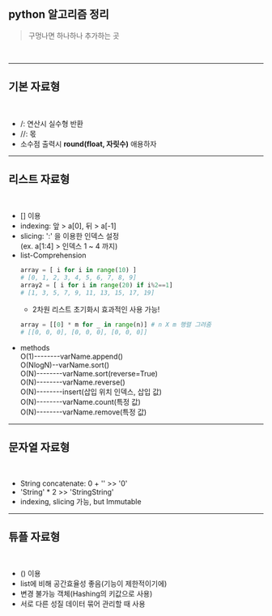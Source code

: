 ## python 알고리즘 정리

> 구멍나면 하나하나 추가하는 곳
<br>

- - -

## 기본 자료형
<br>

* /: 연산시 실수형 반환
* //: 몫
* 소수점 출력시 **round(float, 자릿수)** 애용하자

- - -

## 리스트 자료형
<br>

* [] 이용
* indexing: 앞 > a[0], 뒤 > a[-1]
* slicing: ':' 을 이용한 인덱스 설정   
  (ex. a[1:4] > 인덱스 1 ~ 4 까지)
* list-Comprehension
  ```python
  array = [ i for i in range(10) ]
  # [0, 1, 2, 3, 4, 5, 6, 7, 8, 9]
  array2 = [ i for i in range(20) if i%2==1]
  # [1, 3, 5, 7, 9, 11, 13, 15, 17, 19]
  ```
  * 2차원 리스트 초기화시 효과적인 사용 가능!
  ```python
  array = [[0] * m for _ in range(n)] # n X m 행렬 그려줌
  # [[0, 0, 0], [0, 0, 0], [0, 0, 0]]
  ```
* methods   
O(1)--------varName.append()   
O(NlogN)--varName.sort()   
O(N)--------varName.sort(reverse=True)   
O(N)--------varName.reverse()   
O(N)--------insert(삽입 위치 인덱스, 삽입 값)   
O(N)--------varName.count(특정 값)   
O(N)--------varName.remove(특정 값)   

- - -

## 문자열 자료형
<br>

* String concatenate: 0 + '' >> '0'
* 'String' * 2 >> 'StringString'
* indexing, slicing 가능, but Immutable

- - -

## 튜플 자료형
<br>

* () 이용
* list에 비해 공간효율성 좋음(기능이 제한적이기에)
* 변경 불가능 객체(Hashing의 키값으로 사용)
* 서로 다른 성질 데이터 묶어 관리할 때 사용


